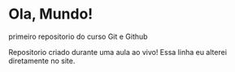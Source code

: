 # Ola, Mundo!
 primeiro repositorio do curso Git e Github

Repositorio criado durante uma aula ao vivo!
Essa linha eu alterei diretamente no site. 
